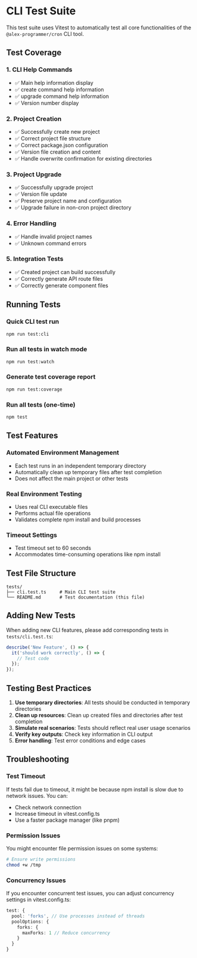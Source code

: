 # CLI Test Suite

This test suite uses Vitest to automatically test all core functionalities of the `@alex-programmer/cron` CLI tool.

## Test Coverage

### 1. CLI Help Commands
- ✅ Main help information display
- ✅ create command help information
- ✅ upgrade command help information  
- ✅ Version number display

### 2. Project Creation
- ✅ Successfully create new project
- ✅ Correct project file structure
- ✅ Correct package.json configuration
- ✅ Version file creation and content
- ✅ Handle overwrite confirmation for existing directories

### 3. Project Upgrade
- ✅ Successfully upgrade project
- ✅ Version file update
- ✅ Preserve project name and configuration
- ✅ Upgrade failure in non-cron project directory

### 4. Error Handling
- ✅ Handle invalid project names
- ✅ Unknown command errors

### 5. Integration Tests
- ✅ Created project can build successfully
- ✅ Correctly generate API route files
- ✅ Correctly generate component files

## Running Tests

### Quick CLI test run
```bash
npm run test:cli
```

### Run all tests in watch mode
```bash
npm run test:watch
```

### Generate test coverage report
```bash
npm run test:coverage
```

### Run all tests (one-time)
```bash
npm test
```

## Test Features

### Automated Environment Management
- Each test runs in an independent temporary directory
- Automatically clean up temporary files after test completion
- Does not affect the main project or other tests

### Real Environment Testing
- Uses real CLI executable files
- Performs actual file operations
- Validates complete npm install and build processes

### Timeout Settings
- Test timeout set to 60 seconds
- Accommodates time-consuming operations like npm install

## Test File Structure

```
tests/
├── cli.test.ts     # Main CLI test suite
└── README.md       # Test documentation (this file)
```

## Adding New Tests

When adding new CLI features, please add corresponding tests in `tests/cli.test.ts`:

```typescript
describe('New Feature', () => {
  it('should work correctly', () => {
    // Test code
  });
});
```

## Testing Best Practices

1. **Use temporary directories**: All tests should be conducted in temporary directories
2. **Clean up resources**: Clean up created files and directories after test completion
3. **Simulate real scenarios**: Tests should reflect real user usage scenarios
4. **Verify key outputs**: Check key information in CLI output
5. **Error handling**: Test error conditions and edge cases

## Troubleshooting

### Test Timeout
If tests fail due to timeout, it might be because npm install is slow due to network issues. You can:
- Check network connection
- Increase timeout in vitest.config.ts
- Use a faster package manager (like pnpm)

### Permission Issues
You might encounter file permission issues on some systems:
```bash
# Ensure write permissions
chmod +w /tmp
```

### Concurrency Issues
If you encounter concurrent test issues, you can adjust concurrency settings in vitest.config.ts:
```typescript
test: {
  pool: 'forks', // Use processes instead of threads
  poolOptions: {
    forks: {
      maxForks: 1 // Reduce concurrency
    }
  }
}
``` 

